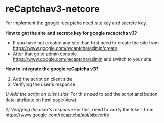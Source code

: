 # reCaptchav3-netcore

For implement the google recaptcha need site key and secrete key.

**How to get the site and secrete key for google recaptcha v3?**
- If you have not created any site than first need to create the site from https://www.google.com/recaptcha/admin/create
- After that go to admin console https://www.google.com/recaptcha/admin and switch to your site. 


**How to integrate the google reCaptcha v3?**
1) Add the script on client side
2) Verifying the user's response


*1) Add the script on client side*
  For this need to add the script and button data-attribute on html page(view).
 
*2) Verifying the user's response*
  For this, need to varify the token from https://www.google.com/recaptcha/api/siteverify
  

 
